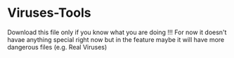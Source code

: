 # Viruses-Tools
Download this file only if you know what you are doing !!!
For now it doesn't havae anything special right now but in the feature maybe it will have more dangerous files (e.g. Real Viruses)
